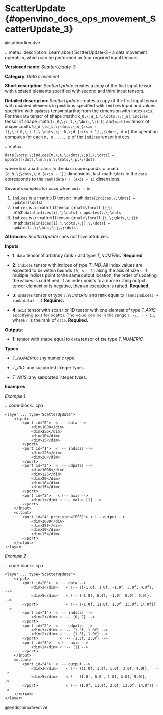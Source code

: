 # ScatterUpdate {#openvino_docs_ops_movement_ScatterUpdate_3}

@sphinxdirective

.. meta::
  :description: Learn about ScatterUpdate-3 - a data movement operation, which can be 
                performed on four required input tensors.

**Versioned name**: *ScatterUpdate-3*

**Category**: *Data movement*

**Short description**: *ScatterUpdate* creates a copy of the first input tensor with updated elements specified with second and third input tensors.

**Detailed description**: *ScatterUpdate* creates a copy of the first input tensor with updated elements in positions specified with ``indices`` input
and values specified with ``updates`` tensor starting from the dimension with index ``axis``. For the ``data`` tensor of shape :math:`[d_0,\;d_1,\;\dots,\;d_n]`, ``indices`` tensor of shape :math:`[i_0,\;i_1,\;\dots,\;i_k]` and ``updates`` tensor of shape :math:`[d_0,\;d_1,\;\dots,\;d_{axis - 1},\;i_0,\;i_1,\;\dots,\;i_k,\;d_{axis + 1},\;\dots, d_n]` the operation computes for each ``m, n, ..., p`` of the ``indices`` tensor indices:

.. math::

	data[\dots,\;indices[m,\;n,\;\dots,\;p],\;\dots] = updates[\dots,\;m,\;n,\;\dots,\;p,\;\dots]

where first :math:`\dots` in the ``data`` corresponds to :math:`[d_0,\;\dots,\;d_{axis - 1}]` dimensions, last :math:`\dots` in the ``data`` corresponds to the ``rank(data) - (axis + 1)`` dimensions.

Several examples for case when `axis = 0`:

1. ``indices`` is a :math:`0` D tensor: :math:`data[indices,\;\dots] = updates[\dots]`
2. ``indices`` is a :math:`1` D tensor (:math:`\forall_{i}`): :math:`data[indices[i],\;\dots] = updates[i,\;\dots]`
3. ``indices`` is a :math:`N` D tensor (:math:`\forall_{i,\;\dots,\;j}`): :math:`data[indices[i],\;\dots,\;j],\;\dots] = updates[i,\;\dots,\;j,\;\dots]`

**Attributes**: *ScatterUpdate* does not have attributes.

**Inputs**:

*   **1**: ``data`` tensor of arbitrary rank ``r`` and type *T_NUMERIC*. **Required.**

*   **2**: ``indices`` tensor with indices of type *T_IND*. All index values are expected to be within bounds ``[0, s - 1]`` along the axis of size ``s``. If multiple indices point to the
same output location, the order of updating the values is undefined. If an index points to a non-existing output
tensor element or is negative, then an exception is raised. **Required.**

*   **3**: ``updates`` tensor of type *T_NUMERIC* and rank equal to ``rank(indices) + rank(data) - 1`` **Required.**

*   **4**: ``axis`` tensor with scalar or 1D tensor with one element of type *T_AXIS* specifying axis for scatter.
The value can be in the range ``[ -r, r - 1]``, where ``r`` is the rank of ``data``. **Required.**

**Outputs**:

*   **1**: tensor with shape equal to ``data`` tensor of the type *T_NUMERIC*.

**Types**

* *T_NUMERIC*: any numeric type.

* *T_IND*: any supported integer types.

* *T_AXIS*: any supported integer types.

**Examples**

*Example 1*

.. code-block:: cpp 

    <layer ... type="ScatterUpdate">
        <input>
            <port id="0">  < !-- data -->
                <dim>1000</dim>
                <dim>256</dim>
                <dim>10</dim>
                <dim>15</dim>
            </port>
            <port id="1">  < !-- indices -->
                <dim>125</dim>
                <dim>20</dim>
            </port>
            <port id="2">  < !-- udpates -->
                <dim>1000</dim>
                <dim>125</dim>
                <dim>20</dim>
                <dim>10</dim>
                <dim>15</dim>
            </port>
            <port id="3">   < !-- axis -->
                <dim>1</dim> < !-- value [1] -->
            </port>
        </input>
        <output>
            <port id="4" precision="FP32"> < !-- output -->
                <dim>1000</dim>
                <dim>256</dim>
                <dim>10</dim>
                <dim>15</dim>
            </port>
        </output>
    </layer>

*Example 2*

.. code-block:: cpp  

    <layer ... type="ScatterUpdate">
        <input>
            <port id="0">  < !-- data -->
                <dim>3</dim>    < !-- {{-1.0f, 1.0f, -1.0f, 3.0f, 4.0f},  -->
                <dim>5</dim>    < !-- {-1.0f, 6.0f, -1.0f, 8.0f, 9.0f},   -->
            </port>             < !-- {-1.0f, 11.0f, 1.0f, 13.0f, 14.0f}} -->
            <port id="1">  < !-- indices -->
                <dim>2</dim> < !-- {0, 2} -->
            </port>
            <port id="2">  < !-- udpates -->
                <dim>3</dim> < !-- {1.0f, 1.0f} -->
                <dim>2</dim> < !-- {1.0f, 1.0f} -->
            </port>          < !-- {1.0f, 2.0f} -->
            <port id="3">   < !-- axis -->
                <dim>1</dim> < !-- {1} -->
            </port>
        </input>
        <output>
            <port id="4">  < !-- output -->
                <dim>3</dim>    < !-- {{1.0f, 1.0f, 1.0f, 3.0f, 4.0f},   -->
                <dim>5</dim>    < !-- {1.0f, 6.0f, 1.0f, 8.0f, 9.0f},    -->
            </port>             < !-- {1.0f, 11.0f, 2.0f, 13.0f, 14.0f}} -->
        </output>
    </layer>


@endsphinxdirective

